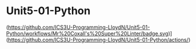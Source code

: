# Unit5-01-Python
(https://github.com/ICS3U-Programming-LloydN/Unit5-01-Python/workflows/Mr%20Coxall's%20Super%20Linter/badge.svg)](https://github.com/ICS3U-Programming-LloydN/Unit5-01-Python/actions/)
